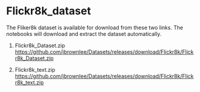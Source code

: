 # Flickr8k_dataset

The Fliker8k dataset is available for download from these two links. The notebooks will download and extract the dataset automatically.

1. Flickr8k_Dataset.zip  https://github.com/jbrownlee/Datasets/releases/download/Flickr8k/Flickr8k_Dataset.zip

2. Flickr8k_text.zip https://github.com/jbrownlee/Datasets/releases/download/Flickr8k/Flickr8k_text.zip
